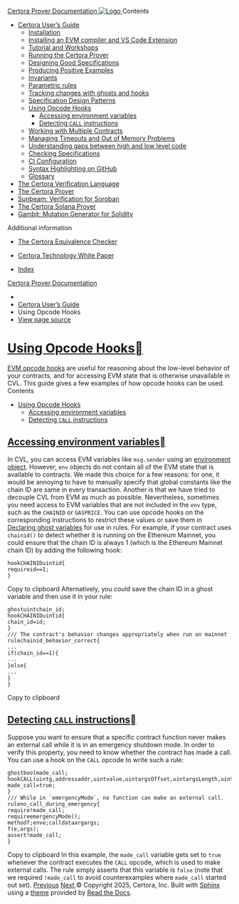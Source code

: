 [ Certora Prover Documentation ![Logo](https://docs.certora.com/en/latest/_static/Certora_Logo_Black.svg) ](https://docs.certora.com/en/latest/index.html)
Contents
  * [Certora User’s Guide](https://docs.certora.com/en/latest/docs/user-guide/index.html)
    * [Installation](https://docs.certora.com/en/latest/docs/user-guide/install.html)
    * [Installing an EVM compiler and VS Code Extension](https://docs.certora.com/en/latest/docs/user-guide/install_evm_compiler.html)
    * [Tutorial and Workshops](https://docs.certora.com/en/latest/docs/user-guide/tutorials.html)
    * [Running the Certora Prover](https://docs.certora.com/en/latest/docs/user-guide/running.html)
    * [Designing Good Specifications](https://docs.certora.com/en/latest/docs/user-guide/properties/index.html)
    * [Producing Positive Examples](https://docs.certora.com/en/latest/docs/user-guide/satisfy.html)
    * [Invariants](https://docs.certora.com/en/latest/docs/user-guide/invariants.html)
    * [Parametric rules](https://docs.certora.com/en/latest/docs/user-guide/parametric.html)
    * [Tracking changes with ghosts and hooks](https://docs.certora.com/en/latest/docs/user-guide/ghosts.html)
    * [Specification Design Patterns](https://docs.certora.com/en/latest/docs/user-guide/patterns/index.html)
    * [Using Opcode Hooks](https://docs.certora.com/en/latest/docs/user-guide/opcodes.html)
      * [Accessing environment variables](https://docs.certora.com/en/latest/docs/user-guide/opcodes.html#accessing-environment-variables)
      * [Detecting `CALL` instructions](https://docs.certora.com/en/latest/docs/user-guide/opcodes.html#detecting-call-instructions)
    * [Working with Multiple Contracts](https://docs.certora.com/en/latest/docs/user-guide/multicontract/index.html)
    * [Managing Timeouts and Out of Memory Problems](https://docs.certora.com/en/latest/docs/user-guide/out-of-resources/index.html)
    * [Understanding gaps between high and low level code](https://docs.certora.com/en/latest/docs/user-guide/gaps.html)
    * [Checking Specifications](https://docs.certora.com/en/latest/docs/user-guide/checking.html)
    * [CI Configuration](https://docs.certora.com/en/latest/docs/user-guide/ci.html)
    * [Syntax Highlighting on GitHub](https://docs.certora.com/en/latest/docs/user-guide/github_highlighting.html)
    * [Glossary](https://docs.certora.com/en/latest/docs/user-guide/glossary.html)
  * [The Certora Verification Language](https://docs.certora.com/en/latest/docs/cvl/index.html)
  * [The Certora Prover](https://docs.certora.com/en/latest/docs/prover/index.html)
  * [Sunbeam: Verification for Soroban](https://docs.certora.com/en/latest/docs/sunbeam/index.html)
  * [The Certora Solana Prover](https://docs.certora.com/en/latest/docs/solana/index.html)
  * [Gambit: Mutation Generator for Solidity](https://docs.certora.com/en/latest/docs/gambit/index.html)


Additional information
  * [The Certora Equivalence Checker](https://docs.certora.com/en/latest/docs/equiv-check/index.html)
  * [Certora Technology White Paper](https://docs.certora.com/en/latest/docs/whitepaper/index.html)


  * [Index](https://docs.certora.com/en/latest/genindex.html)


[Certora Prover Documentation](https://docs.certora.com/en/latest/index.html)
  * [](https://docs.certora.com/en/latest/index.html)
  * [Certora User’s Guide](https://docs.certora.com/en/latest/docs/user-guide/index.html)
  * Using Opcode Hooks
  * [ View page source](https://docs.certora.com/en/latest/_sources/docs/user-guide/opcodes.md.txt)


# [Using Opcode Hooks](https://docs.certora.com/en/latest/docs/user-guide/opcodes.html#id1)[](https://docs.certora.com/en/latest/docs/user-guide/opcodes.html#using-opcode-hooks "Link to this heading")
[EVM opcode hooks](https://docs.certora.com/en/latest/docs/cvl/hooks.html#opcode-hooks) are useful for reasoning about the low-level behavior of your contracts, and for accessing EVM state that is otherwise unavailable in CVL. This guide gives a few examples of how opcode hooks can be used.
Contents
  * [Using Opcode Hooks](https://docs.certora.com/en/latest/docs/user-guide/opcodes.html#using-opcode-hooks)
    * [Accessing environment variables](https://docs.certora.com/en/latest/docs/user-guide/opcodes.html#accessing-environment-variables)
    * [Detecting `CALL` instructions](https://docs.certora.com/en/latest/docs/user-guide/opcodes.html#detecting-call-instructions)


## [Accessing environment variables](https://docs.certora.com/en/latest/docs/user-guide/opcodes.html#id2)[](https://docs.certora.com/en/latest/docs/user-guide/opcodes.html#accessing-environment-variables "Link to this heading")
In CVL, you can access EVM variables like `msg.sender` using an [environment object](https://docs.certora.com/en/latest/docs/cvl/types.html#env). However, `env` objects do not contain all of the EVM state that is available to contracts.
We made this choice for a few reasons: for one, it would be annoying to have to manually specify that global constants like the chain ID are same in every transaction. Another is that we have tried to decouple CVL from EVM as much as possible.
Nevertheless, sometimes you need access to EVM variables that are not included in the `env` type, such as the `CHAINID` or `GASPRICE`. You can use opcode hooks on the corresponding instructions to restrict these values or save them in [Declaring ghost variables](https://docs.certora.com/en/latest/docs/cvl/ghosts.html#ghost-variables) for use in rules.
For example, if your contract uses `chainid()` to detect whether it is running on the Ethereum Mainnet, you could ensure that the chain ID is always 1 (which is the Ethereum Mainnet chain ID) by adding the following hook:
```
hookCHAINIDuintid{
requireid==1;
}

```
Copy to clipboard
Alternatively, you could save the chain ID in a ghost variable and then use it in your rule:
```
ghostuintchain_id;
hookCHAINIDuintid{
chain_id=id;
}
/// The contract's behavior changes appropriately when run on mainnet
rulechainid_behavior_correct{
...
if(chain_id==1){
...
}else{
...
}
}

```
Copy to clipboard
## [Detecting `CALL` instructions](https://docs.certora.com/en/latest/docs/user-guide/opcodes.html#id3)[](https://docs.certora.com/en/latest/docs/user-guide/opcodes.html#detecting-call-instructions "Link to this heading")
Suppose you want to ensure that a specific contract function never makes an external call while it is in an emergency shutdown mode. In order to verify this property, you need to know whether the contract has made a call.
You can use a hook on the `CALL` opcode to write such a rule:
```
ghostboolmade_call;
hookCALL(uintg,addressaddr,uintvalue,uintargsOffset,uintargsLength,uintretOffset,uintretLength)uintrc{
made_call=true;
}
/// While in `emergencyMode`, no function can make an external call.
ruleno_call_during_emergency{
require!made_call;
requireemergencyMode();
methodf;enve;calldataargargs;
f(e,args);
assert!made_call;
}

```
Copy to clipboard
In this example, the `made_call` variable gets set to `true` whenever the contract executes the `CALL` opcode, which is used to make external calls. The rule simply asserts that this variable is `false` (note that we required `!made_call` to avoid counterexamples where `made_call` started out set).
[ Previous](https://docs.certora.com/en/latest/docs/user-guide/patterns/require-invariants.html "Require Invariants: Proving inter-dependent invariants") [Next ](https://docs.certora.com/en/latest/docs/user-guide/multicontract/index.html "Working with Multiple Contracts")
© Copyright 2025, Certora, Inc.
Built with [Sphinx](https://www.sphinx-doc.org/) using a [theme](https://github.com/readthedocs/sphinx_rtd_theme) provided by [Read the Docs](https://readthedocs.org). 
